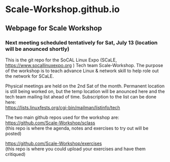 # Scale-Workshop.github.io
## Webpage for Scale Workshop
### Next meeting scheduled tentatively for Sat, July 13 (location will be anounced shortly)

This is the git repo for the SoCAL Linux Expo (SCaLE, <https://www.socallinuxexpo.org> ) Tech team Scale-Workshop. The purpose of the workshop is to teach advance Linux & network skill to help role out the network for SCaLE.

Physical meetings are held on the 2nd Sat of the month. Permanent location is still being worked on, but the temp location will be anounced here and the tech team mailing list ahead of time. Subscription to the list can be done here: <br> <https://lists.linuxfests.org/cgi-bin/mailman/listinfo/tech>

The two main github repos used for the workshop are:<br>
<https://github.com/Scale-Workshop/sclass> <br>
(this repo is where the agenda, notes and exercises to try out will be posted)

<https://github.com/Scale-Workshop/exercises> <br>
(this repo is where you could upload your exercises and have them critiqued) 
